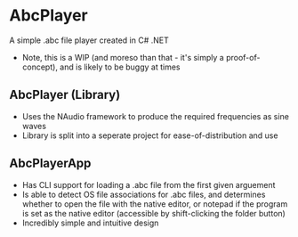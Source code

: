 # AbcPlayer
 A simple .abc file player created in C# .NET
 * Note, this is a WIP (and moreso than that - it's simply a proof-of-concept), and is likely to be buggy at times
 
 ## AbcPlayer (Library)
 - Uses the NAudio framework to produce the required frequencies as sine waves
 - Library is split into a seperate project for ease-of-distribution and use
 
 ## AbcPlayerApp
 - Has CLI support for loading a .abc file from the first given arguement
 - Is able to detect OS file associations for .abc files, and determines whether to open the file with the native editor, or notepad if the program is set as the native editor (accessible by shift-clicking the folder button)
 - Incredibly simple and intuitive design
